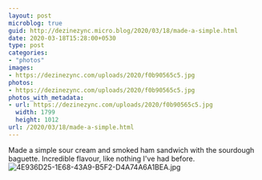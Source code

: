 ```yaml
---
layout: post
microblog: true
guid: http://dezinezync.micro.blog/2020/03/18/made-a-simple.html
date: 2020-03-18T15:28:00+0530
type: post
categories:
- "photos"
images:
- https://dezinezync.com/uploads/2020/f0b90565c5.jpg
photos:
- https://dezinezync.com/uploads/2020/f0b90565c5.jpg
photos_with_metadata:
- url: https://dezinezync.com/uploads/2020/f0b90565c5.jpg
  width: 1799
  height: 1012
url: /2020/03/18/made-a-simple.html
---
```

Made a simple sour cream and smoked ham sandwich with the sourdough baguette. Incredible flavour, like nothing I've had before. 
![4E936D25-1E68-43A9-B5F2-D4A74A6A1BEA.jpg](https://dezinezync.com/uploads/2020/f0b90565c5.jpg)
